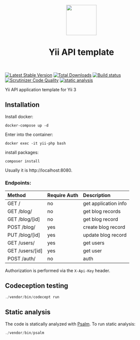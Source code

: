 <p align="center">
    <a href="https://github.com/yiisoft" target="_blank">
        <img src="https://github.com/yiisoft.png" height="100px">
    </a>
    <h1 align="center">Yii API template</h1>
    <br>
</p>

[![Latest Stable Version](https://poser.pugx.org/yiisoft/app-api/v/stable.png)](https://packagist.org/packages/yiisoft/app-api)
[![Total Downloads](https://poser.pugx.org/yiisoft/app-api/downloads.png)](https://packagist.org/packages/yiisoft/app-api)
[![Build status](https://github.com/yiisoft/app-api/workflows/build/badge.svg)](https://github.com/yiisoft/app-api/actions?query=workflow%3Abuild)
[![Scrutinizer Code Quality](https://scrutinizer-ci.com/g/yiisoft/app-api/badges/quality-score.png?b=master)](https://scrutinizer-ci.com/g/yiisoft/app-api/?branch=master)
[![static analysis](https://github.com/yiisoft/app-api/workflows/static%20analysis/badge.svg)](https://github.com/yiisoft/app-api/actions?query=workflow%3A%22static+analysis%22)

Yii API application template for Yii 3

## Installation

Install docker:
```
docker-compose up -d
```

Enter into the container:
```
docker exec -it yii-php bash
```

install packages:
```
composer install
```

Usually it is http://localhost:8080.

### Endpoints:

| Method           | Require Auth  | Description          |
| :--------------- |:-------------| :--------------------|
| GET  /           | no            | get application info |
| GET  /blog/      | no            | get blog records     |
| GET  /blog/[id]  | no            | get blog record      |
| POST /blog/      | yes           | create blog record   |
| PUT  /blog/[id]  | yes           | update blog record   |
| GET  /users/     | yes           |  get users           |
| GET  /users/[id] | yes           |  get user            |
| POST /auth/      | no            |  auth                |

Authorization is performed via the `X-Api-Key` header.


## Codeception testing

```php
./vendor/bin/codecept run
```


## Static analysis

The code is statically analyzed with [Psalm](https://psalm.dev/). To run static analysis:

```php
./vendor/bin/psalm
```
